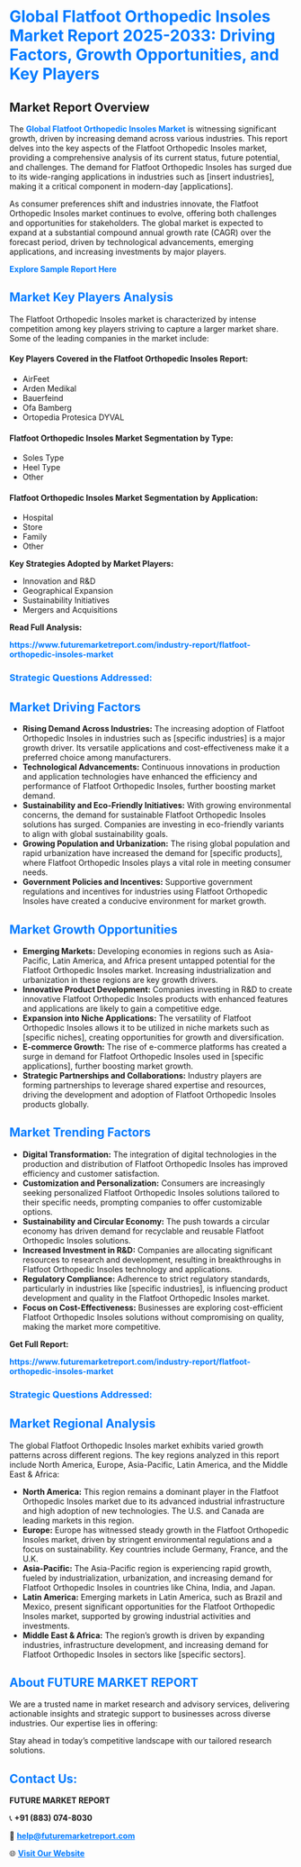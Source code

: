 <h1 style="color: #007BFF;">Global Flatfoot Orthopedic Insoles Market Report 2025-2033: Driving Factors, Growth Opportunities, and Key Players</h1>

<section id="overview">
<h2>Market Report Overview</h2>
<p>The <a href="https://www.futuremarketreport.com/industry-report/flatfoot-orthopedic-insoles-market" style="color: #007BFF; text-decoration: none;"><strong>Global Flatfoot Orthopedic Insoles Market</strong></a> is witnessing significant growth, driven by increasing demand across various industries. This report delves into the key aspects of the Flatfoot Orthopedic Insoles market, providing a comprehensive analysis of its current status, future potential, and challenges. The demand for Flatfoot Orthopedic Insoles has surged due to its wide-ranging applications in industries such as [insert industries], making it a critical component in modern-day [applications].</p>
<p>As consumer preferences shift and industries innovate, the Flatfoot Orthopedic Insoles market continues to evolve, offering both challenges and opportunities for stakeholders. The global market is expected to expand at a substantial compound annual growth rate (CAGR) over the forecast period, driven by technological advancements, emerging applications, and increasing investments by major players.</p>
</section>

<section id="overview">
<p><a href="https://www.futuremarketreport.com/request-sample/reportId=85325" style="color: #007BFF; text-decoration: none;"><strong>Explore Sample Report Here</strong></a></p>
</section>

<section id="key-players">
<h2 style="color: #007BFF;">Market Key Players Analysis</h2>
<p>The Flatfoot Orthopedic Insoles market is characterized by intense competition among key players striving to capture a larger market share. Some of the leading companies in the market include:</p>
<h4>Key Players Covered in the Flatfoot Orthopedic Insoles Report:</h4>
<ul><li>AirFeet</li><li>Arden Medikal</li><li>Bauerfeind</li><li>Ofa Bamberg</li><li>Ortopedia Protesica DYVAL</li></ul>
<h4>Flatfoot Orthopedic Insoles Market Segmentation by Type:</h4>
<ul><li>Soles Type</li><li>Heel Type</li><li>Other</li></ul>

<h4>Flatfoot Orthopedic Insoles Market Segmentation by Application:</h4>
<ul><li>Hospital</li><li>Store</li><li>Family</li><li>Other</li></ul>
<p><strong>Key Strategies Adopted by Market Players:</strong></p>
<ul>
<li>Innovation and R&D</li>
<li>Geographical Expansion</li>
<li>Sustainability Initiatives</li>
<li>Mergers and Acquisitions</li>
</ul>
</section>

<section>
<p><strong>Read Full Analysis: </strong></p><a href="https://www.futuremarketreport.com/industry-report/flatfoot-orthopedic-insoles-market" style="color: #007BFF; text-decoration: none;"><strong>https://www.futuremarketreport.com/industry-report/flatfoot-orthopedic-insoles-market</strong></a>
<h3 style="color: #007BFF;">Strategic Questions Addressed:</h3>
</section>

<section id="driving-factors">
<h2 style="color: #007BFF;">Market Driving Factors</h2>
<ul>
<li><strong>Rising Demand Across Industries:</strong> The increasing adoption of Flatfoot Orthopedic Insoles in industries such as [specific industries] is a major growth driver. Its versatile applications and cost-effectiveness make it a preferred choice among manufacturers.</li>
<li><strong>Technological Advancements:</strong> Continuous innovations in production and application technologies have enhanced the efficiency and performance of Flatfoot Orthopedic Insoles, further boosting market demand.</li>
<li><strong>Sustainability and Eco-Friendly Initiatives:</strong> With growing environmental concerns, the demand for sustainable Flatfoot Orthopedic Insoles solutions has surged. Companies are investing in eco-friendly variants to align with global sustainability goals.</li>
<li><strong>Growing Population and Urbanization:</strong> The rising global population and rapid urbanization have increased the demand for [specific products], where Flatfoot Orthopedic Insoles plays a vital role in meeting consumer needs.</li>
<li><strong>Government Policies and Incentives:</strong> Supportive government regulations and incentives for industries using Flatfoot Orthopedic Insoles have created a conducive environment for market growth.</li>
</ul>
</section>

<section id="growth-opportunities">
<h2 style="color: #007BFF;">Market Growth Opportunities</h2>
<ul>
<li><strong>Emerging Markets:</strong> Developing economies in regions such as Asia-Pacific, Latin America, and Africa present untapped potential for the Flatfoot Orthopedic Insoles market. Increasing industrialization and urbanization in these regions are key growth drivers.</li>
<li><strong>Innovative Product Development:</strong> Companies investing in R&D to create innovative Flatfoot Orthopedic Insoles products with enhanced features and applications are likely to gain a competitive edge.</li>
<li><strong>Expansion into Niche Applications:</strong> The versatility of Flatfoot Orthopedic Insoles allows it to be utilized in niche markets such as [specific niches], creating opportunities for growth and diversification.</li>
<li><strong>E-commerce Growth:</strong> The rise of e-commerce platforms has created a surge in demand for Flatfoot Orthopedic Insoles used in [specific applications], further boosting market growth.</li>
<li><strong>Strategic Partnerships and Collaborations:</strong> Industry players are forming partnerships to leverage shared expertise and resources, driving the development and adoption of Flatfoot Orthopedic Insoles products globally.</li>
</ul>
</section>

<section id="trending-factors">
<h2 style="color: #007BFF;">Market Trending Factors</h2>
<ul>
<li><strong>Digital Transformation:</strong> The integration of digital technologies in the production and distribution of Flatfoot Orthopedic Insoles has improved efficiency and customer satisfaction.</li>
<li><strong>Customization and Personalization:</strong> Consumers are increasingly seeking personalized Flatfoot Orthopedic Insoles solutions tailored to their specific needs, prompting companies to offer customizable options.</li>
<li><strong>Sustainability and Circular Economy:</strong> The push towards a circular economy has driven demand for recyclable and reusable Flatfoot Orthopedic Insoles solutions.</li>
<li><strong>Increased Investment in R&D:</strong> Companies are allocating significant resources to research and development, resulting in breakthroughs in Flatfoot Orthopedic Insoles technology and applications.</li>
<li><strong>Regulatory Compliance:</strong> Adherence to strict regulatory standards, particularly in industries like [specific industries], is influencing product development and quality in the Flatfoot Orthopedic Insoles market.</li>
<li><strong>Focus on Cost-Effectiveness:</strong> Businesses are exploring cost-efficient Flatfoot Orthopedic Insoles solutions without compromising on quality, making the market more competitive.</li>
</ul>
</section>

<section>
<p><strong>Get Full Report: </strong></p><a href="https://www.futuremarketreport.com/industry-report/flatfoot-orthopedic-insoles-market" style="color: #007BFF; text-decoration: none;"><strong>https://www.futuremarketreport.com/industry-report/flatfoot-orthopedic-insoles-market</strong></a>
<h3 style="color: #007BFF;">Strategic Questions Addressed:</h3>
</section>


<section id="regional-analysis">
<h2 style="color: #007BFF;">Market Regional Analysis</h2>
<p>The global Flatfoot Orthopedic Insoles market exhibits varied growth patterns across different regions. The key regions analyzed in this report include North America, Europe, Asia-Pacific, Latin America, and the Middle East & Africa:</p>
<ul>
<li><strong>North America:</strong> This region remains a dominant player in the Flatfoot Orthopedic Insoles market due to its advanced industrial infrastructure and high adoption of new technologies. The U.S. and Canada are leading markets in this region.</li>
<li><strong>Europe:</strong> Europe has witnessed steady growth in the Flatfoot Orthopedic Insoles market, driven by stringent environmental regulations and a focus on sustainability. Key countries include Germany, France, and the U.K.</li>
<li><strong>Asia-Pacific:</strong> The Asia-Pacific region is experiencing rapid growth, fueled by industrialization, urbanization, and increasing demand for Flatfoot Orthopedic Insoles in countries like China, India, and Japan.</li>
<li><strong>Latin America:</strong> Emerging markets in Latin America, such as Brazil and Mexico, present significant opportunities for the Flatfoot Orthopedic Insoles market, supported by growing industrial activities and investments.</li>
<li><strong>Middle East & Africa:</strong> The region’s growth is driven by expanding industries, infrastructure development, and increasing demand for Flatfoot Orthopedic Insoles in sectors like [specific sectors].</li>
</ul>
</section>

<footer>
<h2 style="color: #007BFF;">About FUTURE MARKET REPORT</h2>
<p>We are a trusted name in market research and advisory services, delivering actionable insights and strategic support to businesses across diverse industries. Our expertise lies in offering:</p>

<p>Stay ahead in today’s competitive landscape with our tailored research solutions.</p>

<h2 style="color: #007BFF;">Contact Us:</h2>
<p><strong>FUTURE MARKET REPORT</strong></p>
<p>📞 <strong>+91 (883) 074-8030</strong></p>
<p>📧 <strong><a href="mailto:help@futuremarketreport.com" style="color: #007BFF;">help@futuremarketreport.com</a></strong></p>
<p>🌐 <strong><a href="https://www.futuremarketreport.com/" style="color: #007BFF;">Visit Our Website</a></strong></p>
</footer>